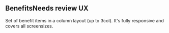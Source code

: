  <h2>Benefits<span class="status review">Needs review UX</span></h2>

Set of benefit items in a column layout (up to 3col). It's fully responsive and covers all screensizes.
